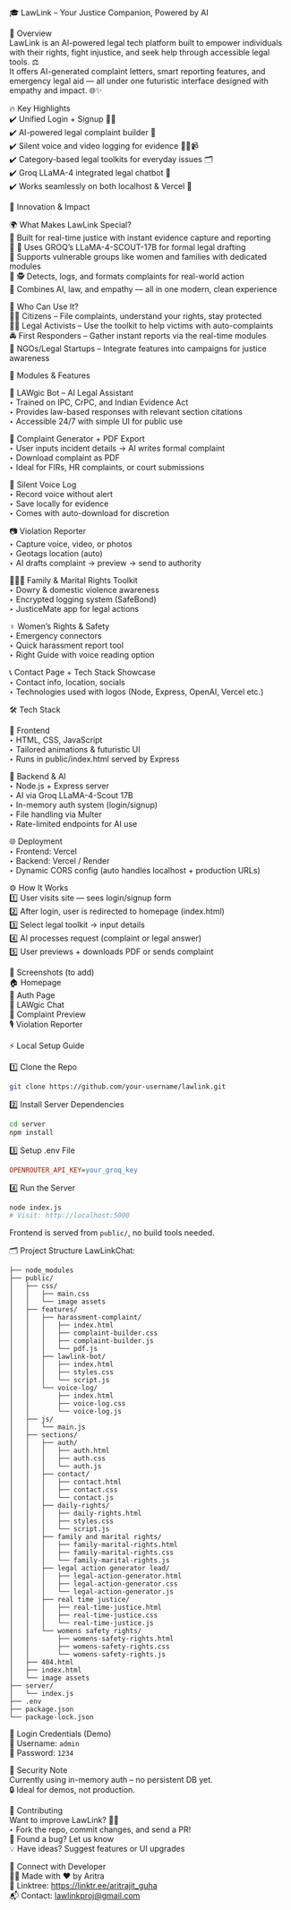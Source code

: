 🎓 LawLink – Your Justice Companion, Powered by AI

📖 Overview  
LawLink is an AI-powered legal tech platform built to empower individuals with their rights, fight injustice, and seek help through accessible legal tools. ⚖️  
It offers AI-generated complaint letters, smart reporting features, and emergency legal aid — all under one futuristic interface designed with empathy and impact. 🌐✨

🔥 Key Highlights  
✔️ Unified Login + Signup 🧑‍💻  
✔️ AI-powered legal complaint builder 🤖  
✔️ Silent voice and video logging for evidence 🧾🎤📹  
✔️ Category-based legal toolkits for everyday issues 🗂️  
✔️ Groq LLaMA-4 integrated legal chatbot 💬  
✔️ Works seamlessly on both localhost & Vercel 🚀  

🎯 Innovation & Impact  

🌍 What Makes LawLink Special?  
🔹 Built for real-time justice with instant evidence capture and reporting  
🔹 🧠 Uses GROQ’s LLaMA-4-SCOUT-17B for formal legal drafting  
🔹 Supports vulnerable groups like women and families with dedicated modules  
🔹 🕵️ Detects, logs, and formats complaints for real-world action  
🔹 Combines AI, law, and empathy — all in one modern, clean experience  

👥 Who Can Use It?  
👩‍⚖️ Citizens – File complaints, understand your rights, stay protected  
👩‍💻 Legal Activists – Use the toolkit to help victims with auto-complaints  
🚔 First Responders – Gather instant reports via the real-time modules  
🏢 NGOs/Legal Startups – Integrate features into campaigns for justice awareness  

🚀 Modules & Features  

🧠 LAWgic Bot – AI Legal Assistant  
‣ Trained on IPC, CrPC, and Indian Evidence Act  
‣ Provides law-based responses with relevant section citations  
‣ Accessible 24/7 with simple UI for public use  

📄 Complaint Generator + PDF Export  
‣ User inputs incident details → AI writes formal complaint  
‣ Download complaint as PDF  
‣ Ideal for FIRs, HR complaints, or court submissions  

🎤 Silent Voice Log  
‣ Record voice without alert  
‣ Save locally for evidence  
‣ Comes with auto-download for discretion  

📷 Violation Reporter  
‣ Capture voice, video, or photos  
‣ Geotags location (auto)  
‣ AI drafts complaint → preview → send to authority  

👨‍👩‍👧 Family & Marital Rights Toolkit  
‣ Dowry & domestic violence awareness  
‣ Encrypted logging system (SafeBond)  
‣ JusticeMate app for legal actions  

♀️ Women’s Rights & Safety  
‣ Emergency connectors  
‣ Quick harassment report tool  
‣ Right Guide with voice reading option  

📞 Contact Page + Tech Stack Showcase  
‣ Contact info, location, socials  
‣ Technologies used with logos (Node, Express, OpenAI, Vercel etc.)  

🛠️ Tech Stack  

🎨 Frontend  
‣ HTML, CSS, JavaScript  
‣ Tailored animations & futuristic UI  
‣ Runs in public/index.html served by Express  

🧠 Backend & AI  
‣ Node.js + Express server  
‣ AI via Groq LLaMA-4-Scout 17B  
‣ In-memory auth system (login/signup)  
‣ File handling via Multer  
‣ Rate-limited endpoints for AI use  

🌐 Deployment  
‣ Frontend: Vercel  
‣ Backend: Vercel / Render  
‣ Dynamic CORS config (auto handles localhost + production URLs)  

⚙️ How It Works  
1️⃣ User visits site — sees login/signup form  
2️⃣ After login, user is redirected to homepage (index.html)  
3️⃣ Select legal toolkit → input details  
4️⃣ AI processes request (complaint or legal answer)  
5️⃣ User previews + downloads PDF or sends complaint  

📸 Screenshots (to add)  
🏠 Homepage  
🔐 Auth Page  
🧠 LAWgic Chat  
📄 Complaint Preview  
🎙️ Violation Reporter  

⚡ Local Setup Guide  

1️⃣ Clone the Repo  
```bash
git clone https://github.com/your-username/lawlink.git
```

2️⃣ Install Server Dependencies  
```bash
cd server  
npm install
```

3️⃣ Setup .env File  
```ini
OPENROUTER_API_KEY=your_groq_key
```

4️⃣ Run the Server  
```bash
node index.js
# Visit: http://localhost:5000
```

Frontend is served from `public/`, no build tools needed.

🗂 Project Structure LawLinkChat:  
```
├── node_modules  
├── public/  
│   ├── css/  
│   │   ├── main.css  
│   │   └── image assets  
│   ├── features/  
│   │   ├── harassment-complaint/  
│   │   │   ├── index.html  
│   │   │   ├── complaint-builder.css  
│   │   │   ├── complaint-builder.js  
│   │   │   └── pdf.js  
│   │   ├── lawlink-bot/  
│   │   │   ├── index.html  
│   │   │   ├── styles.css  
│   │   │   └── script.js  
│   │   └── voice-log/  
│   │       ├── index.html  
│   │       ├── voice-log.css  
│   │       └── voice-log.js  
│   ├── js/  
│   │   └── main.js  
│   ├── sections/  
│   │   ├── auth/  
│   │   │   ├── auth.html  
│   │   │   ├── auth.css  
│   │   │   └── auth.js  
│   │   ├── contact/  
│   │   │   ├── contact.html  
│   │   │   ├── contact.css  
│   │   │   └── contact.js  
│   │   ├── daily-rights/  
│   │   │   ├── daily-rights.html  
│   │   │   ├── styles.css  
│   │   │   └── script.js  
│   │   ├── family and marital rights/  
│   │   │   ├── family-marital-rights.html  
│   │   │   ├── family-marital-rights.css  
│   │   │   └── family-marital-rights.js  
│   │   ├── legal action generator lead/  
│   │   │   ├── legal-action-generator.html  
│   │   │   ├── legal-action-generator.css  
│   │   │   └── legal-action-generator.js  
│   │   ├── real time justice/  
│   │   │   ├── real-time-justice.html  
│   │   │   ├── real-time-justice.css  
│   │   │   └── real-time-justice.js  
│   │   └── womens safety rights/  
│   │       ├── womens-safety-rights.html  
│   │       ├── womens-safety-rights.css  
│   │       └── womens-safety-rights.js  
│   ├── 404.html  
│   ├── index.html  
│   └── image assets  
├── server/  
│   └── index.js  
├── .env  
├── package.json  
└── package-lock.json  
```

🔐 Login Credentials (Demo)  
👤 Username: `admin`  
🔑 Password: `1234`  

🔐 Security Note  
Currently using in-memory auth – no persistent DB yet.  
🔒 Ideal for demos, not production.  

🤝 Contributing  
Want to improve LawLink? 🧑‍💻  
‣ Fork the repo, commit changes, and send a PR!  
🐛 Found a bug? Let us know  
💡 Have ideas? Suggest features or UI upgrades  

🔗 Connect with Developer  
👨‍💻 Made with ❤️ by Aritra  
🔗 Linktree: https://linktr.ee/aritrajit_guha  
📬 Contact: lawlinkproj@gmail.com
